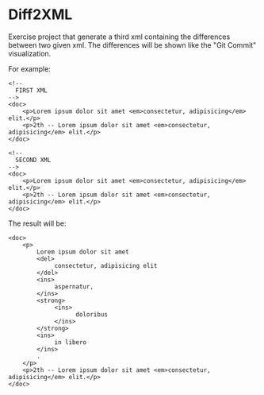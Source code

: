 # Diff2XML

Exercise project that generate a third xml containing the differences between two given xml. The differences will be shown like the "Git Commit" visualization.

For example:
```
<!--
  FIRST XML 
-->
<doc>
    <p>Lorem ipsum dolor sit amet <em>consectetur, adipisicing</em> elit.</p>
    <p>2th -- Lorem ipsum dolor sit amet <em>consectetur, adipisicing</em> elit.</p>
</doc>
```

```
<!--
  SECOND XML 
-->
<doc>
    <p>Lorem ipsum dolor sit amet <em>consectetur, adipisicing</em> elit.</p>
    <p>2th -- Lorem ipsum dolor sit amet <em>consectetur, adipisicing</em> elit.</p>
</doc>
```

The result will be:

```
<doc>
    <p>
        Lorem ipsum dolor sit amet 
        <del>
             consectetur, adipisicing elit
        </del>
        <ins>
             aspernatur, 
        </ins>
        <strong>
             <ins>
                   doloribus
             </ins>
        </strong>
        <ins>
             in libero
        </ins>
        .
    </p>
    <p>2th -- Lorem ipsum dolor sit amet <em>consectetur, adipisicing</em> elit.</p>
</doc>
```
